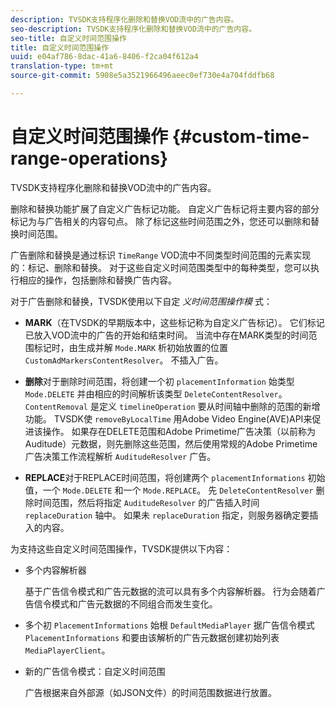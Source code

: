 ```yaml
---
description: TVSDK支持程序化删除和替换VOD流中的广告内容。
seo-description: TVSDK支持程序化删除和替换VOD流中的广告内容。
seo-title: 自定义时间范围操作
title: 自定义时间范围操作
uuid: e04af786-8dac-41a6-8406-f2ca04f612a4
translation-type: tm+mt
source-git-commit: 5908e5a3521966496aeec0ef730e4a704fddfb68

---
```



# 自定义时间范围操作 {#custom-time-range-operations}

TVSDK支持程序化删除和替换VOD流中的广告内容。

删除和替换功能扩展了自定义广告标记功能。 自定义广告标记将主要内容的部分标记为与广告相关的内容句点。 除了标记这些时间范围之外，您还可以删除和替换时间范围。

广告删除和替换是通过标识 `TimeRange` VOD流中不同类型时间范围的元素实现的：标记、删除和替换。 对于这些自定义时间范围类型中的每种类型，您可以执行相应的操作，包括删除和替换广告内容。

对于广告删除和替换，TVSDK使用以下自定 *义时间范围操作模* 式：

* **MARK**（在TVSDK的早期版本中，这些标记称为自定义广告标记）。 它们标记已放入VOD流中的广告的开始和结束时间。 当流中存在MARK类型的时间范围标记时，由生成并解 `Mode.MARK` 析初始放置的位置 `CustomAdMarkersContentResolver`。 不插入广告。

* **删除**&#x200B;对于删除时间范围，将创建一个初 `placementInformation` 始类型 `Mode.DELETE` 并由相应的时间解析该类型 `DeleteContentResolver`。 `ContentRemoval` 是定义 `timelineOperation` 要从时间轴中删除的范围的新增功能。 TVSDK使 `removeByLocalTime` 用Adobe Video Engine(AVE)API来促进该操作。 如果存在DELETE范围和Adobe Primetime广告决策（以前称为Auditude）元数据，则先删除这些范围，然后使用常规的Adobe Primetime广告决策工作流程解析 `AuditudeResolver` 广告。

* **REPLACE**&#x200B;对于REPLACE时间范围，将创建两个 `placementInformations` 初始值，一个 `Mode.DELETE` 和一个 `Mode.REPLACE`。 先 `DeleteContentResolver` 删除时间范围，然后将指定 `AuditudeResolver` 的广告插入时间 `replaceDuration` 轴中。 如果未 `replaceDuration` 指定，则服务器确定要插入的内容。

为支持这些自定义时间范围操作，TVSDK提供以下内容：

* 多个内容解析器

   基于广告信令模式和广告元数据的流可以具有多个内容解析器。 行为会随着广告信令模式和广告元数据的不同组合而发生变化。
* 多个初 `PlacementInformations` 始根 `DefaultMediaPlayer` 据广告信令模式 `PlacementInformations` 和要由该解析的广告元数据创建初始列表 `MediaPlayerClient`。

* 新的广告信令模式：自定义时间范围

   广告根据来自外部源（如JSON文件）的时间范围数据进行放置。